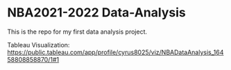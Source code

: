 # NBA2021-2022 Data-Analysis
  This is the repo for my first data analysis project.
  
  Tableau Visualization:
  https://public.tableau.com/app/profile/cyrus8025/viz/NBADataAnalysis_16458808858870/1#1
